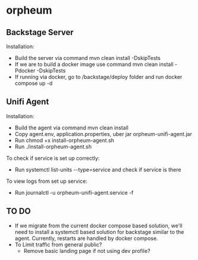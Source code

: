 # orpheum

## Backstage Server

Installation:
- Build the server via command mvn clean install -DskipTests
- If we are to build a docker image use command mvn clean install -Pdocker -DskipTests
- If running via docker, go to /backstage/deploy folder and run docker compose up -d

## Unifi Agent

Installation:
- Build the agent via command mvn clean install
- Copy agent.env, application.properties, uber jar orpheum-unifi-agent.jar
- Run chmod +x install-orpheum-agent.sh
- Run ./install-orpheum-agent.sh

To check if service is set up correctly:
- Run systemctl list-units --type=service and check if service is there

To view logs from set up service:
- Run journalctl -u orpheum-unifi-agent.service -f

## TO DO
- If we migrate from the current docker compose based solution, we'll need to install a systemctl based solution for backstage similar to the agent. Currently, restarts are handled by docker compose.
- To Limit traffic from general public? 
	- Remove basic landing page if not using dev profile?
	